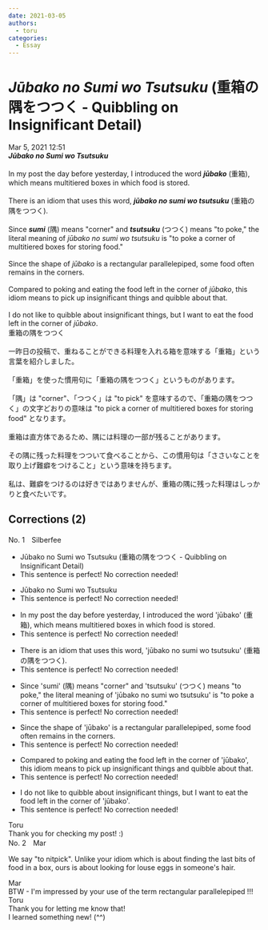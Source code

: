 ```yaml
---
date: 2021-03-05
authors:
  - toru
categories:
  - Essay
---
```


<h1 id="subject_show"><strong><em>Jūbako no Sumi wo Tsutsuku</strong></em> (重箱の隅をつつく - Quibbling on Insignificant Detail)</h1>
<div class="date">Mar 5, 2021 12:51</div>
<div id="post"><div id="body_show_ori">
<strong><em>Jūbako no Sumi wo Tsutsuku</strong></em><br/><br/>In my post the day before yesterday, I introduced the word <strong><em>jūbako</em></strong> (重箱), which means multitiered boxes in which food is stored.<br/><br/>There is an idiom that uses this word, <strong><em>jūbako no sumi wo tsutsuku</em></strong> (重箱の隅をつつく).<br/><br/>Since <strong><em>sumi</em></strong> (隅) means "corner" and <strong><em>tsutsuku</em></strong> (つつく) means "to poke," the literal meaning of <em>jūbako no sumi wo tsutsuku</em> is "to poke a corner of multitiered boxes for storing food."<br/><br/>Since the shape of <em>jūbako</em> is a rectangular parallelepiped, some food often remains in the corners.<br/><br/>Compared to poking and eating the food left in the corner of <em>jūbako</em>, this idiom means to pick up insignificant things and quibble about that.<br/><br/>I do not like to quibble about insignificant things, but I want to eat the food left in the corner of <em>jūbako</em>.
</div></div>

<!-- more -->

<div id="post_ja"><div id="body_show_mo">
重箱の隅をつつく<br/><br/>一昨日の投稿で、重ねることができる料理を入れる箱を意味する「重箱」という言葉を紹介しました。<br/><br/>「重箱」を使った慣用句に「重箱の隅をつつく」というものがあります。<br/><br/>「隅」は "corner"、「つつく」は "to pick" を意味するので、「重箱の隅をつつく」の文字どおりの意味は "to pick a corner of multitiered boxes for storing food" となります。<br/><br/>重箱は直方体であるため、隅には料理の一部が残ることがあります。<br/><br/>その隅に残った料理をつついて食べることから、この慣用句は「ささいなことを取り上げ難癖をつけること」という意味を持ちます。<br/><br/>私は、難癖をつけるのは好きではありませんが、重箱の隅に残った料理はしっかりと食べたいです。
</div></div>

## Corrections (2)
<div id="block"><div class="first_name"> No. 1　<span class="just_name">Silberfee</span></div><div id="block2">
<ul class="correction_field">
<li class="incorrect">Jūbako no Sumi wo Tsutsuku (重箱の隅をつつく - Quibbling on Insignificant Detail)</li>
<li class="corrected perfect">This sentence is perfect! No correction needed!</li>
</ul>
<ul class="correction_field">
<li class="incorrect">Jūbako no Sumi wo Tsutsuku</li>
<li class="corrected perfect">This sentence is perfect! No correction needed!</li>
</ul>
<ul class="correction_field">
<li class="incorrect">In my post the day before yesterday, I introduced the word 'jūbako' (重箱), which means multitiered boxes in which food is stored.</li>
<li class="corrected perfect">This sentence is perfect! No correction needed!</li>
</ul>
<ul class="correction_field">
<li class="incorrect">There is an idiom that uses this word, 'jūbako no sumi wo tsutsuku' (重箱の隅をつつく).</li>
<li class="corrected perfect">This sentence is perfect! No correction needed!</li>
</ul>
<ul class="correction_field">
<li class="incorrect">Since 'sumi' (隅) means "corner" and 'tsutsuku' (つつく) means "to poke," the literal meaning of 'jūbako no sumi wo tsutsuku' is "to poke a corner of multitiered boxes for storing food."</li>
<li class="corrected perfect">This sentence is perfect! No correction needed!</li>
</ul>
<ul class="correction_field">
<li class="incorrect">Since the shape of 'jūbako' is a rectangular parallelepiped, some food often remains in the corners.</li>
<li class="corrected perfect">This sentence is perfect! No correction needed!</li>
</ul>
<ul class="correction_field">
<li class="incorrect">Compared to poking and eating the food left in the corner of 'jūbako', this idiom means to pick up insignificant things and quibble about that.</li>
<li class="corrected perfect">This sentence is perfect! No correction needed!</li>
</ul>
<ul class="correction_field">
<li class="incorrect">I do not like to quibble about insignificant things, but I want to eat the food left in the corner of 'jūbako'.</li>
<li class="corrected perfect">This sentence is perfect! No correction needed!</li>
</ul>
</div><div class="name"><span class="just_name">Toru</span><br>
Thank you for checking my post! :)
</div>
</div>
<div id="block"><div class="first_name"> No. 2　<span class="just_name">Mar</span></div><div id="block2">
<p class="comment_small">
 We say "to nitpick".  Unlike your idiom which is about finding the last bits of food in a box, ours is about looking for louse eggs in someone's hair.
</p>

</div><div class="name"><span class="just_name">Mar</span><br>
BTW - I'm impressed by your use of the term rectangular parallelepiped !!!
</div>
<div class="name"><span class="just_name">Toru</span><br>
Thank you for letting me know that!<br/>I learned something new! (^^)
</div>
</div>
